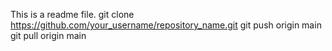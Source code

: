 This is a readme file.
git clone https://github.com/your_username/repository_name.git
git push origin main
git pull origin main
